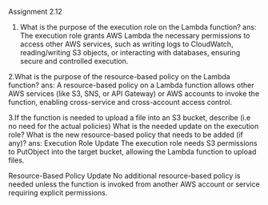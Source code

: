 Assignment 2.12
1. What is the purpose of the execution role on the Lambda function?
ans: The execution role grants AWS Lambda the necessary permissions to access other AWS services, such as writing logs to   CloudWatch, reading/writing S3 objects, or interacting with databases, ensuring secure and controlled execution.


2.What is the purpose of the resource-based policy on the Lambda function?
ans: A resource-based policy on a Lambda function allows other AWS services (like S3, SNS, or API Gateway) or AWS accounts to invoke the function, enabling cross-service and cross-account access control. 

3.If the function is needed to upload a file into an S3 bucket, describe (i.e no need for the actual policies)
What is the needed update on the execution role?
What is the new resource-based policy that needs to be added (if any)?
ans: Execution Role Update
The execution role needs S3 permissions to PutObject into the target bucket, allowing the Lambda function to upload files.

Resource-Based Policy Update
No additional resource-based policy is needed unless the function is invoked from another AWS account or service requiring explicit permissions.

